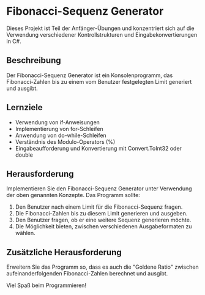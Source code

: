 # Fibonacci-Sequenz Generator

Dieses Projekt ist Teil der Anfänger-Übungen und konzentriert sich auf die Verwendung verschiedener Kontrollstrukturen und Eingabekonvertierungen in C#.

## Beschreibung

Der Fibonacci-Sequenz Generator ist ein Konsolenprogramm, das Fibonacci-Zahlen bis zu einem vom Benutzer festgelegten Limit generiert und ausgibt.

## Lernziele

- Verwendung von if-Anweisungen
- Implementierung von for-Schleifen
- Anwendung von do-while-Schleifen
- Verständnis des Modulo-Operators (%)
- Eingabeaufforderung und Konvertierung mit Convert.ToInt32 oder double

## Herausforderung

Implementieren Sie den Fibonacci-Sequenz Generator unter Verwendung der oben genannten Konzepte. Das Programm sollte:

1. Den Benutzer nach einem Limit für die Fibonacci-Sequenz fragen.
2. Die Fibonacci-Zahlen bis zu diesem Limit generieren und ausgeben.
3. Den Benutzer fragen, ob er eine weitere Sequenz generieren möchte.
4. Die Möglichkeit bieten, zwischen verschiedenen Ausgabeformaten zu wählen.

## Zusätzliche Herausforderung

Erweitern Sie das Programm so, dass es auch die "Goldene Ratio" zwischen aufeinanderfolgenden Fibonacci-Zahlen berechnet und ausgibt.

Viel Spaß beim Programmieren!
